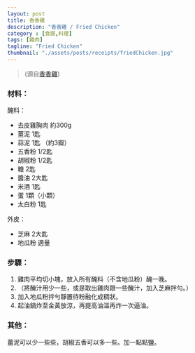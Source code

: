 ```yaml
---
layout: post
title: 香香雞
description: "香香雞 / Fried Chicken"
category : [食譜,料理]
tags: [雞肉]
tagline: "Fried Chicken"
thumbnail: "./assets/posts/receipts/friedChicken.jpg"
---
```

> (源自[香香雞](https://icook.tw/recipes/87613))  

### 材料：  
醃料： 

- 去皮雞胸肉 約300g  
- 薑泥 1匙  
- 蒜泥 1匙 （約3瓣）  
- 五香粉 1/2匙  
- 胡椒粉 1/2匙  
- 糖 2匙  
- 醬油 2大匙  
- 米酒 1匙  
- 蛋 1顆（小顆）   
- 太白粉 1匙  

外皮：  

- 芝麻 2大匙  
- 地瓜粉 適量  

### 步驟： 

1. 雞肉平均切小塊，放入所有醃料（不含地瓜粉）醃一晚。  
2. （將醃汁用少一些，或是取出雞肉跟一些醃汁，加入芝麻拌勻。）  
3. 加入地瓜粉拌勻靜置待粉融化成稠狀。  
4. 起油鍋炸至金黃放涼，再提高油溫再炸一次逼油。

### 其他：
薑泥可以少一些些，胡椒五香可以多一些。加一點點鹽。
